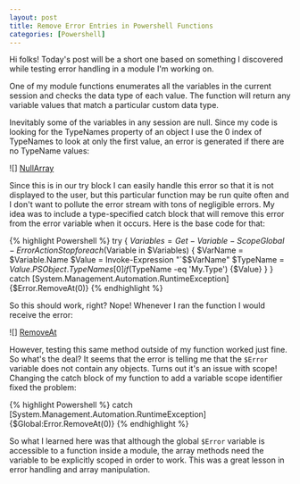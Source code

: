 ```yaml
---
layout: post
title: Remove Error Entries in Powershell Functions
categories: [Powershell]
---
```


[NullArray]: /assets/media/NullArrayError.png
[RemoveAt]: /assets/media/RemoveAtError.png

Hi folks! Today's post will be a short one based on something I discovered while testing error handling in a module I'm working on.

One of my module functions enumerates all the variables in the current session and checks the data type of each value. The function will return any variable values that match a particular custom data type.

Inevitably some of the variables in any session are null. Since my code is looking for the TypeNames property of an object I use the 0 index of TypeNames to look at only the first value, an error is generated if there are no TypeName values:

![] [NullArray]

Since this is in our try block I can easily handle this error so that it is not displayed to the user, but this particular function may be run quite often and I don't want to pollute the error stream with tons of negligible errors. My idea was to include a type-specified catch block that will remove this error from the error variable when it occurs. Here is the base code for that:

{% highlight Powershell %}
try
{
    $Variables = Get-Variable -Scope Global -ErrorAction Stop
    foreach ($Variable in $Variables)
        {
            $VarName = $Variable.Name
            $Value = Invoke-Expression "`$$VarName"
            $TypeName = $Value.PSObject.TypeNames[0]
            if ($TypeName -eq 'My.Type') {$Value}
        }
}
catch [System.Management.Automation.RuntimeException]{$Error.RemoveAt(0)}
{% endhighlight %}

So this should work, right? Nope! Whenever I ran the function I would receive the error:

![] [RemoveAt]

However, testing this same method outside of my function worked just fine. So what's the deal? It seems that the error is telling me that the `$Error` variable does not contain any objects. Turns out it's an issue with scope! Changing the catch block of my function to add a variable scope identifier fixed the problem:


{% highlight Powershell %}
catch [System.Management.Automation.RuntimeException]{$Global:Error.RemoveAt(0)}
{% endhighlight %}

So what I learned here was that although the global `$Error` variable is accessible to a function inside a module, the array methods need the variable to be explicitly scoped in order to work. This was a great lesson in error handling and array manipulation.